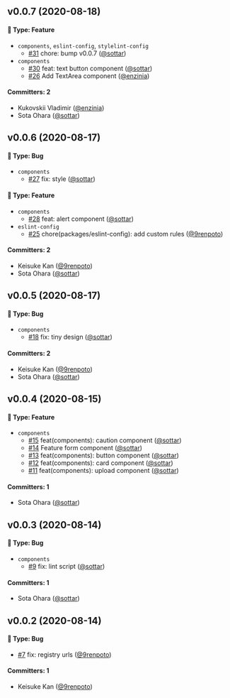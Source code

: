 ## v0.0.7 (2020-08-18)

#### :rocket: Type: Feature

- `components`, `eslint-config`, `stylelint-config`
  - [#31](https://github.com/caddijp/frontend/pull/31) chore: bump v0.0.7 ([@sottar](https://github.com/sottar))
- `components`
  - [#30](https://github.com/caddijp/frontend/pull/30) feat: text button component ([@sottar](https://github.com/sottar))
  - [#26](https://github.com/caddijp/frontend/pull/26) Add TextArea component ([@enzinia](https://github.com/enzinia))

#### Committers: 2

- Kukovskii Vladimir ([@enzinia](https://github.com/enzinia))
- Sota Ohara ([@sottar](https://github.com/sottar))

## v0.0.6 (2020-08-17)

#### :bug: Type: Bug

- `components`
  - [#27](https://github.com/caddijp/frontend/pull/27) fix: style ([@sottar](https://github.com/sottar))

#### :rocket: Type: Feature

- `components`
  - [#28](https://github.com/caddijp/frontend/pull/28) feat: alert component ([@sottar](https://github.com/sottar))
- `eslint-config`
  - [#25](https://github.com/caddijp/frontend/pull/25) chore(packages/eslint-config): add custom rules ([@9renpoto](https://github.com/9renpoto))

#### Committers: 2

- Keisuke Kan ([@9renpoto](https://github.com/9renpoto))
- Sota Ohara ([@sottar](https://github.com/sottar))

## v0.0.5 (2020-08-17)

#### :bug: Type: Bug

- `components`
  - [#18](https://github.com/caddijp/frontend/pull/18) fix: tiny design ([@sottar](https://github.com/sottar))

#### Committers: 2

- Keisuke Kan ([@9renpoto](https://github.com/9renpoto))
- Sota Ohara ([@sottar](https://github.com/sottar))

## v0.0.4 (2020-08-15)

#### :rocket: Type: Feature

- `components`
  - [#15](https://github.com/caddijp/frontend/pull/15) feat(components): caution component ([@sottar](https://github.com/sottar))
  - [#14](https://github.com/caddijp/frontend/pull/14) Feature form component ([@sottar](https://github.com/sottar))
  - [#13](https://github.com/caddijp/frontend/pull/13) feat(components): button component ([@sottar](https://github.com/sottar))
  - [#12](https://github.com/caddijp/frontend/pull/12) feat(components): card component ([@sottar](https://github.com/sottar))
  - [#11](https://github.com/caddijp/frontend/pull/11) feat(components): upload component ([@sottar](https://github.com/sottar))

#### Committers: 1

- Sota Ohara ([@sottar](https://github.com/sottar))

## v0.0.3 (2020-08-14)

#### :bug: Type: Bug

- `components`
  - [#9](https://github.com/caddijp/frontend/pull/9) fix: lint script ([@sottar](https://github.com/sottar))

#### Committers: 1

- Sota Ohara ([@sottar](https://github.com/sottar))

## v0.0.2 (2020-08-14)

#### :bug: Type: Bug

- [#7](https://github.com/caddijp/frontend/pull/7) fix: registry urls ([@9renpoto](https://github.com/9renpoto))

#### Committers: 1

- Keisuke Kan ([@9renpoto](https://github.com/9renpoto))

